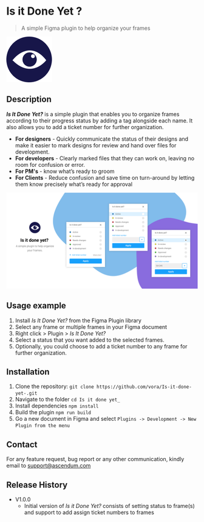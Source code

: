 # Is it Done Yet ?

> A simple Figma plugin to help organize your frames

![FigmaIcon](./src/Assets/Icon.png)

## Description
__*Is It Done Yet?*__  is a simple plugin that enables you to organize frames according to their progress status by adding a tag alongside each  name. It also allows you to add a ticket number for further organization.
* __For designers__ -  Quickly communicate the status of their designs and make it easier to mark designs for review and hand over files for development.
* __For developers__ - Clearly marked files that they can work on, leaving no room for confusion or error.
* __For PM's__ - know what’s ready to groom
* __For Clients__ - Reduce confusion and save time on turn-around by letting them know precisely what’s ready for approval

![FigmaArtwork](./src/Assets/Artwork.png)

## Usage example
1. Install *Is It Done Yet?* from the Figma Plugin library 
2. Select any frame or multiple frames in your Figma document
3. Right click > Plugin > *Is It Done Yet?*
4. Select a status that you want added to the selected frames. 
5. Optionally, you could choose to add a ticket number to any frame for further organization. 

## Installation
1. Clone the repository: `git clone https://github.com/vora/Is-it-done-yet-.git`
2. Navigate to the folder `cd Is it done yet_`
3. Install dependencies `npm install`
4. Build the plugin `npm run build`
5. Go a new document in Figma and select `Plugins -> Development -> New Plugin from the menu`

## Contact
For any feature request, bug report or any other communication, kindly email to [support@ascendum.com](mailto:support@ascendum.com)

## Release History

* V1.0.0
  * Initial version of *Is it Done Yet?* consists of setting status to frame(s) and support to add assign ticket numbers to frames


